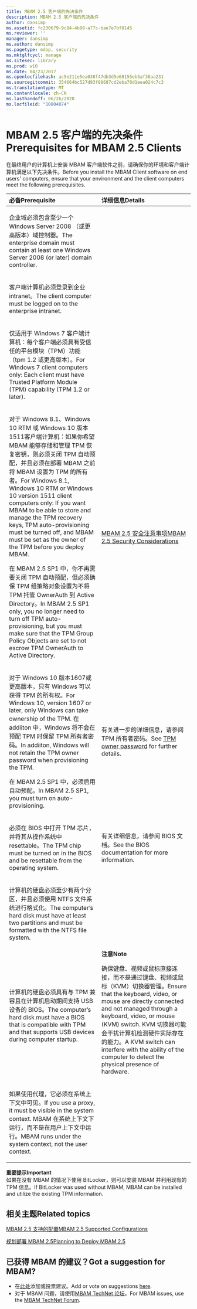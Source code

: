 ```yaml
---
title: MBAM 2.5 客户端的先决条件
description: MBAM 2.5 客户端的先决条件
author: dansimp
ms.assetid: fc230679-9c84-4b99-a77c-bae7e7bf8145
ms.reviewer: ''
manager: dansimp
ms.author: dansimp
ms.pagetype: mdop, security
ms.mktglfcycl: manage
ms.sitesec: library
ms.prod: w10
ms.date: 04/23/2017
ms.openlocfilehash: ac5e211e5ea038f47db3d5e68155eb5af38aa231
ms.sourcegitcommit: 354664bc527d93f80687cd2eba70d1eea024c7c3
ms.translationtype: MT
ms.contentlocale: zh-CN
ms.lasthandoff: 06/26/2020
ms.locfileid: "10804074"
---
```

# <span data-ttu-id="f66a0-103">MBAM 2.5 客户端的先决条件</span><span class="sxs-lookup"><span data-stu-id="f66a0-103">Prerequisites for MBAM 2.5 Clients</span></span>


<span data-ttu-id="f66a0-104">在最终用户的计算机上安装 MBAM 客户端软件之前，请确保你的环境和客户端计算机满足以下先决条件。</span><span class="sxs-lookup"><span data-stu-id="f66a0-104">Before you install the MBAM Client software on end users' computers, ensure that your environment and the client computers meet the following prerequisites.</span></span>

<table>
<colgroup>
<col width="50%" />
<col width="50%" />
</colgroup>
<thead>
<tr class="header">
<th align="left"><span data-ttu-id="f66a0-105">必备</span><span class="sxs-lookup"><span data-stu-id="f66a0-105">Prerequisite</span></span></th>
<th align="left"><span data-ttu-id="f66a0-106">详细信息</span><span class="sxs-lookup"><span data-stu-id="f66a0-106">Details</span></span></th>
</tr>
</thead>
<tbody>
<tr class="odd">
<td align="left"><p><span data-ttu-id="f66a0-107">企业域必须包含至少一个 Windows Server 2008 （或更高版本）域控制器。</span><span class="sxs-lookup"><span data-stu-id="f66a0-107">The enterprise domain must contain at least one Windows Server 2008 (or later) domain controller.</span></span></p></td>
<td align="left"><p></p></td>
</tr>
<tr class="even">
<td align="left"><p><span data-ttu-id="f66a0-108">客户端计算机必须登录到企业 intranet。</span><span class="sxs-lookup"><span data-stu-id="f66a0-108">The client computer must be logged on to the enterprise intranet.</span></span></p></td>
<td align="left"><p></p></td>
</tr>
<tr class="odd">
<td align="left"><p><span data-ttu-id="f66a0-109">仅适用于 Windows 7 客户端计算机：每个客户端必须具有受信任的平台模块（TPM）功能（tpm 1.2 或更高版本）。</span><span class="sxs-lookup"><span data-stu-id="f66a0-109">For Windows 7 client computers only: Each client must have Trusted Platform Module (TPM) capability (TPM 1.2 or later).</span></span></p></td>
<td align="left"><p></p></td>
</tr>
<tr class="even">
<td align="left"><p><span data-ttu-id="f66a0-110">对于 Windows 8.1、Windows 10 RTM 或 Windows 10 版本1511客户端计算机：如果你希望 MBAM 能够存储和管理 TPM 恢复密钥，则必须关闭 TPM 自动预配，并且必须在部署 MBAM 之前将 MBAM 设置为 TPM 的所有者。</span><span class="sxs-lookup"><span data-stu-id="f66a0-110">For Windows 8.1, Windows 10 RTM or Windows 10 version 1511 client computers only: If you want MBAM to be able to store and manage the TPM recovery keys, TPM auto-provisioning must be turned off, and MBAM must be set as the owner of the TPM before you deploy MBAM.</span></span></p>
<p><span data-ttu-id="f66a0-111">在 MBAM 2.5 SP1 中，你不再需要关闭 TPM 自动预配，但必须确保 TPM 组策略对象设置为不将 TPM 托管 OwnerAuth 到 Active Directory。</span><span class="sxs-lookup"><span data-stu-id="f66a0-111">In MBAM 2.5 SP1 only, you no longer need to turn off TPM auto-provisioning, but you must make sure that the TPM Group Policy Objects are set to not escrow TPM OwnerAuth to Active Directory.</span></span></p></td>
<td align="left"><p><a href="mbam-25-security-considerations.md#bkmk-tpm" data-raw-source="[MBAM 2.5 Security Considerations](mbam-25-security-considerations.md#bkmk-tpm)"><span data-ttu-id="f66a0-112">MBAM 2.5 安全注意事项</span><span class="sxs-lookup"><span data-stu-id="f66a0-112">MBAM 2.5 Security Considerations</span></span></a></p></td>
</tr>
<tr class="odd">
<td align="left"><p><span data-ttu-id="f66a0-113">对于 Windows 10 版本1607或更高版本，只有 Windows 可以获得 TPM 的所有权。</span><span class="sxs-lookup"><span data-stu-id="f66a0-113">For Windows 10, version 1607 or later, only Windows can take ownership of the TPM.</span></span> <span data-ttu-id="f66a0-114">在 addiiton 中，Windows 将不会在预配 TPM 时保留 TPM 所有者密码。</span><span class="sxs-lookup"><span data-stu-id="f66a0-114">In addiiton, Windows will not retain the TPM owner password when provisioning the TPM.</span></span></p>
<p><span data-ttu-id="f66a0-115">在 MBAM 2.5 SP1 中，必须启用自动预配。</span><span class="sxs-lookup"><span data-stu-id="f66a0-115">In MBAM 2.5 SP1, you must turn on auto-provisioning.</span></span></p>
</p></td>
<td align="left"><p><span data-ttu-id="f66a0-116"><a href="https://technet.microsoft.com/itpro/windows/keep-secure/change-the-tpm-owner-password" data-raw-source="[TPM owner password](https://technet.microsoft.com/itpro/windows/keep-secure/change-the-tpm-owner-password)"> </a> 有关进一步的详细信息，请参阅 TPM 所有者密码。</span><span class="sxs-lookup"><span data-stu-id="f66a0-116">See <a href="https://technet.microsoft.com/itpro/windows/keep-secure/change-the-tpm-owner-password" data-raw-source="[TPM owner password](https://technet.microsoft.com/itpro/windows/keep-secure/change-the-tpm-owner-password)">TPM owner password</a> for further details.</span></span>
</p></td>
</tr>
<tr class="even">
<td align="left"><p><span data-ttu-id="f66a0-117">必须在 BIOS 中打开 TPM 芯片，并将其从操作系统中 resettable。</span><span class="sxs-lookup"><span data-stu-id="f66a0-117">The TPM chip must be turned on in the BIOS and be resettable from the operating system.</span></span></p></td>
<td align="left"><p><span data-ttu-id="f66a0-118">有关详细信息，请参阅 BIOS 文档。</span><span class="sxs-lookup"><span data-stu-id="f66a0-118">See the BIOS documentation for more information.</span></span></p></td>
</tr>
<tr class="odd">
<td align="left"><p><span data-ttu-id="f66a0-119">计算机的硬盘必须至少有两个分区，并且必须使用 NTFS 文件系统进行格式化。</span><span class="sxs-lookup"><span data-stu-id="f66a0-119">The computer’s hard disk must have at least two partitions and must be formatted with the NTFS file system.</span></span></p></td>
<td align="left"><p></p></td>
</tr>
<tr class="even">
<td align="left"><p><span data-ttu-id="f66a0-120">计算机的硬盘必须具有与 TPM 兼容且在计算机启动期间支持 USB 设备的 BIOS。</span><span class="sxs-lookup"><span data-stu-id="f66a0-120">The computer’s hard disk must have a BIOS that is compatible with TPM and that supports USB devices during computer startup.</span></span></p></td>
<td align="left"><div class="alert">
<strong><span data-ttu-id="f66a0-121">注意</span><span class="sxs-lookup"><span data-stu-id="f66a0-121">Note</span></span></strong><br/><p><span data-ttu-id="f66a0-122">确保键盘、视频或鼠标直接连接，而不是通过键盘、视频或鼠标（KVM）切换器管理。</span><span class="sxs-lookup"><span data-stu-id="f66a0-122">Ensure that the keyboard, video, or mouse are directly connected and not managed through a keyboard, video, or mouse (KVM) switch.</span></span> <span data-ttu-id="f66a0-123">KVM 切换器可能会干扰计算机检测硬件实际存在的能力。</span><span class="sxs-lookup"><span data-stu-id="f66a0-123">A KVM switch can interfere with the ability of the computer to detect the physical presence of hardware.</span></span></p>
</div>
<div>

</div></td>
</tr>
<tr class="even">
<td align="left"><p><span data-ttu-id="f66a0-124">如果使用代理，它必须在系统上下文中可见。</span><span class="sxs-lookup"><span data-stu-id="f66a0-124">If you use a proxy, it must be visible in the system context.</span></span> <span data-ttu-id="f66a0-125">MBAM 在系统上下文下运行，而不是在用户上下文中运行。</span><span class="sxs-lookup"><span data-stu-id="f66a0-125">MBAM runs under the system context, not the user context.</span></span></p></td>
<td align="left"><p></p></td>
</tr>
</tbody>
</table>



**<span data-ttu-id="f66a0-126">重要提示</span><span class="sxs-lookup"><span data-stu-id="f66a0-126">Important</span></span>**  
<span data-ttu-id="f66a0-127">如果在没有 MBAM 的情况下使用 BitLocker，则可以安装 MBAM 并利用现有的 TPM 信息。</span><span class="sxs-lookup"><span data-stu-id="f66a0-127">If BitLocker was used without MBAM, MBAM can be installed and utilize the existing TPM information.</span></span>




## <span data-ttu-id="f66a0-128">相关主题</span><span class="sxs-lookup"><span data-stu-id="f66a0-128">Related topics</span></span>


[<span data-ttu-id="f66a0-129">MBAM 2.5 支持的配置</span><span class="sxs-lookup"><span data-stu-id="f66a0-129">MBAM 2.5 Supported Configurations</span></span>](mbam-25-supported-configurations.md)

[<span data-ttu-id="f66a0-130">规划部署 MBAM 2.5</span><span class="sxs-lookup"><span data-stu-id="f66a0-130">Planning to Deploy MBAM 2.5</span></span>](planning-to-deploy-mbam-25.md)


## <span data-ttu-id="f66a0-131">已获得 MBAM 的建议？</span><span class="sxs-lookup"><span data-stu-id="f66a0-131">Got a suggestion for MBAM?</span></span>
- <span data-ttu-id="f66a0-132">在[此处](http://mbam.uservoice.com/forums/268571-microsoft-bitlocker-administration-and-monitoring)添加或投票建议。</span><span class="sxs-lookup"><span data-stu-id="f66a0-132">Add or vote on suggestions [here](http://mbam.uservoice.com/forums/268571-microsoft-bitlocker-administration-and-monitoring).</span></span>
- <span data-ttu-id="f66a0-133">对于 MBAM 问题，请使用[MBAM TechNet 论坛](https://social.technet.microsoft.com/Forums/home?forum=mdopmbam)。</span><span class="sxs-lookup"><span data-stu-id="f66a0-133">For MBAM issues, use the [MBAM TechNet Forum](https://social.technet.microsoft.com/Forums/home?forum=mdopmbam).</span></span>






